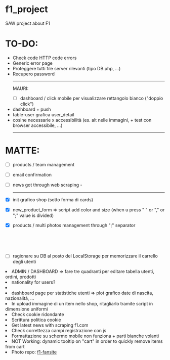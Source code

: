 # f1_project
SAW project about F1

# TO-DO:
<ul>
<li>Check code HTTP code errors</li>
<li>Generic error page</li>
<li>Proteggere tutti file server rilevanti (tipo DB.php, ...)</li>
<li>Recupero password</li>


<hr>

MAURI:
- [ ] dashboard / click mobile per visualizzare rettangolo bianco ("doppio click")
<li>dashboard + push</li>
<li>table-user grafica user_detail</li>
<li>cosine necessarie x accessibilità (es. alt nelle immagini, + test con browser accessibile, ...)</li>
<hr>
</ul>

# MATTE:
- [ ] products / team management
- [ ] email confirmation
- [ ] news got through web scraping
-<hr>
- [X] init grafico shop (sotto forma di cards)
- [X] new_product_form => script add color and size (when u press " " or "," or ";" value is divided)
- [X] products / multi photos management through ";" separator


<br><br><br>
- [ ] ragionare su DB al posto del LocalStorage per memorizzare il carrello degli utenti
<li>ADMIN / DASHBOARD => fare tre quadranti per editare tabella utenti, ordini, prodotti</li>
<li>nationality for users?</li>
<li><meta name="viewport" content="width=device-width, height=device-height, initial-scale=1.0, maximum-scale=1.0" /></li>
<li>dashboard page per statistiche utenti => plot grafico date di nascita, nazionalità, ...</li>
<li>In upload immagine di un item nello shop, ritagliarlo tramite script in dimensione uniformi</li>
<li>Check cookie ridondante </li>
<li>Scrittura politica cookie</li>
<li>Get latest news with scraping f1.com</li>
<li>Check correttezza campi registrazione con js</li>
<li>Formattazione su schermo mobile non funziona + parti bianche volanti</li>
<li>NOT Working: dynamic tooltip on "cart" in order to quickly remove items from cart</li>

<li>Photo repo: <a href="https://www.f1-fansite.com/">f1-fansite</a></li>

